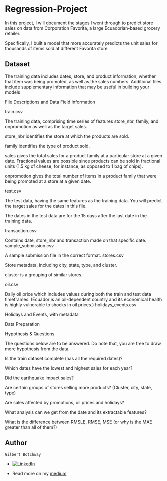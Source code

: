 # Regression-Project
In this project, I will document the stages I went through to predict store sales on data from Corporation Favorita, a large Ecuadorian-based grocery retailer.

Specifically, I built a model that more accurately predicts the unit sales for thousands of items sold at different Favorita store

## Dataset
The training data includes dates, store, and product information, whether that item was being promoted, as well as the sales numbers. Additional files include supplementary information that may be useful in building your models

File Descriptions and Data Field Information

train.csv

The training data, comprising time series of features store_nbr, family, and onpromotion as well as the target sales.

store_nbr identifies the store at which the products are sold.

family identifies the type of product sold.

sales gives the total sales for a product family at a particular store at a given date. Fractional values are possible since products can be sold in fractional units (1.5 kg of cheese, for instance, as opposed to 1 bag of chips).

onpromotion gives the total number of items in a product family that were being promoted at a store at a given date.

test.csv

The test data, having the same features as the training data. You will predict the target sales for the dates in this file.

The dates in the test data are for the 15 days after the last date in the training data.

transaction.csv

Contains date, store_nbr and transaction made on that specific date.
sample_submission.csv

A sample submission file in the correct format.
stores.csv

Store metadata, including city, state, type, and cluster.

cluster is a grouping of similar stores.

oil.csv

Daily oil price which includes values during both the train and test data timeframes. (Ecuador is an oil-dependent country and its economical health is highly vulnerable to shocks in oil prices.)
holidays_events.csv

Holidays and Events, with metadata

Data Preparation

Hypothesis & Questions

The questions below are to be answered. Do note that, you are free to draw more hypothesis from the data.

Is the train dataset complete (has all the required dates)?

Which dates have the lowest and highest sales for each year?

Did the earthquake impact sales?

Are certain groups of stores selling more products? (Cluster, city, state, type)

Are sales affected by promotions, oil prices and holidays?

What analysis can we get from the date and its extractable features?

What is the difference between RMSLE, RMSE, MSE (or why is the MAE greater than all of them?)











## Author

`Gilbert Botchway`

- [![LinkedIn](https://img.shields.io/badge/LinkedIn-%230077B5?logo=linkedin&logoColor=white)](https://www.linkedin.com/in/gilbert-botchway/) 

- Read more on my [medium](https://medium.com/@botchwaykojo/predicting-unit-sales-for-favorita-stores-using-machine-learning-b80b5722bf60)
